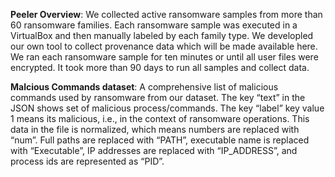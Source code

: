  **Peeler Overview**: We collected active ransomware samples from more than 60 ransomware families. Each ransomware sample was executed in a VirtualBox and then manually labeled by each family type. We developled our own tool to collect provenance data which will be made available here. We ran each ransomware sample for ten minutes or until all user files were encrypted. It took more than 90 days to run all samples and collect data.
 
 **Malcious Commands dataset**: A comprehensive list of malicious commands used by ransomware from our dataset. The key “text” in the JSON shows set of malicious process/commands. The key “label” key value 1 means its malicious, i.e., in the context of ransomware operations. This data in the file is normalized, which means numbers are replaced with “num”. Full paths are replaced with “PATH”, executable name is replaced with “Executable”, IP addresses are replaced with “IP_ADDRESS”, and process ids are represented as “PID”. 
